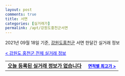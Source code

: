 ```yaml
---
layout: post
comments: true
title: 서면
categories: [실거래가]
permalink: /apt/강원도홍천군서면
---
```


2021년 09월 18일 기준, <a href="/apt/강원도홍천군">강원도홍천군</a> 서면 한달간 실거래 정보

<a style="color: blue;" href="/apt/강원도홍천군">< 강원도 홍천군 전체 실거래 정보</a>
<!---- start ---->
<table>
  <tr>
    <td colspan="4" style="font-weight: bold;"><a href="/apt/강원도홍천군서면{name_without_space}">오늘 등록된 실거래 정보가 없습니다</a> &nbsp;&nbsp;&nbsp; <a style="color: blue; font-size: smaller;" href="/apt/강원도홍천군서면{name_without_space}">면적별 최고가 ></a></td>
  </tr>
    
</table>
<!---- end ---->
    